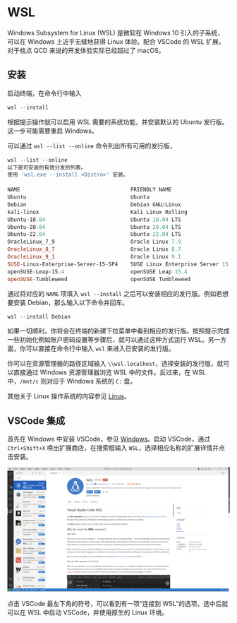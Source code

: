 # WSL

Windows Subsystem for Linux (WSL) 是微软在 Windows 10 引入的子系统，可以在 Windows 上近乎无缝地获得 Linux 体验。配合 VSCode 的 WSL 扩展，对于格点 QCD 来说的开发体验实际已经超过了 macOS。

## 安装

启动终端，在命令行中输入

```PowerShell
wsl --install
```

根据提示操作就可以启用 WSL 需要的系统功能，并安装默认的 Ubuntu 发行版。这一步可能需要重启 Windows。

可以通过 `wsl --list --online` 命令列出所有可用的发行版，

```PowerShell
wsl --list --online
以下是可安装的有效分发的列表。
使用 'wsl.exe --install <Distro>' 安装。

NAME                                   FRIENDLY NAME
Ubuntu                                 Ubuntu
Debian                                 Debian GNU/Linux
kali-linux                             Kali Linux Rolling
Ubuntu-18.04                           Ubuntu 18.04 LTS
Ubuntu-20.04                           Ubuntu 20.04 LTS
Ubuntu-22.04                           Ubuntu 22.04 LTS
OracleLinux_7_9                        Oracle Linux 7.9
OracleLinux_8_7                        Oracle Linux 8.7
OracleLinux_9_1                        Oracle Linux 9.1
SUSE-Linux-Enterprise-Server-15-SP4    SUSE Linux Enterprise Server 15 SP4
openSUSE-Leap-15.4                     openSUSE Leap 15.4
openSUSE-Tumbleweed                    openSUSE Tumbleweed
```

通过将对应的 `NAME` 项填入 `wsl --install` 之后可以安装相应的发行版。例如若想要安装 Debian，那么输入以下命令并回车。

```PowerShell
wsl --install Debian
```

如果一切顺利，你将会在终端的新建下拉菜单中看到相应的发行版。按照提示完成一些初始化例如账户密码设置等步骤后，就可以通过这种方式运行 WSL。另一方面，你可以直接在命令行中输入 `wsl` 来进入已安装的发行版。

你可以在资源管理器的路径区域输入 `\\wsl.localhost`，选择安装的发行版，就可以直接通过 Windows 资源管理器浏览 WSL 中的文件。反过来，在 WSL 中，`/mnt/c` 则对应于 Windows 系统的 `C:` 盘。

其他关于 Linux 操作系统的内容参见 [Linux](./Linux.md)。

## VSCode 集成

首先在 Windows 中安装 VSCode，参见 [Windows](./Windows.md#visual-studio-code)。启动 VSCode，通过 `Ctrl+Shift+X` 唤出扩展商店，在搜索框输入 `WSL`，选择相应名称的扩展详情并点击安装。

<img width="1280" alt="image" src="./image/wsl.jpg">

点击 VSCode 最左下角的符号，可以看到有一项“连接到 WSL”的选项，选中后就可以在 WSL 中启动 VSCode，并使用原生的 Linux 环境。
